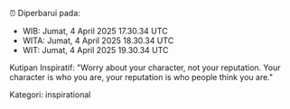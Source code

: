 ⏰ Diperbarui pada:
- WIB: Jumat, 4 April 2025 17.30.34 UTC
- WITA: Jumat, 4 April 2025 18.30.34 UTC
- WIT: Jumat, 4 April 2025 19.30.34 UTC

Kutipan Inspiratif:
"Worry about your character, not your reputation. Your character is who you are, your reputation is who people think you are."


Kategori: inspirational

